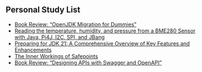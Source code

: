 ## Personal Study List
<!-- BLOG-POST-LIST:START -->
- [Book Review: “OpenJDK Migration for Dummies”](https://foojay.io/today/book-review-openjdk-migration-for-dummies/)
- [Reading the temperature, humidity, and pressure from a BME280 Sensor with Java, Pi4J, I2C, SPI, and JBang](https://foojay.io/today/reading-the-temperature-humidity-and-pressure-from-a-bme280-sensor-with-java-pi4j-i2c-spi-and-jbang/)
- [Preparing for JDK 21: A Comprehensive Overview of Key Features and Enhancements](https://foojay.io/today/preparing-for-jdk-21-a-comprehensive-overview-of-key-features-and-enhancements/)
- [The Inner Workings of Safepoints](https://foojay.io/today/the-inner-workings-of-safepoints/)
- [Book Review: “Designing APIs with Swagger and OpenAPI”](https://foojay.io/today/book-review-designing-apis-with-swagger-and-openapi/)
<!-- BLOG-POST-LIST:END -->  
